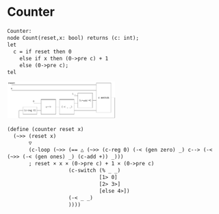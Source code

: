 # Counter

```
Counter:
node Count(reset,x: bool) returns (c: int);
let
  c = if reset then 0
    else if x then (0->pre c) + 1
    else (0->pre c);
tel
```

<img src="figures/image-20231223145316713.png" alt="image-20231223145316713" width=50% />

```
(define (counter reset x)
  (~>> (reset x)
       ▽
       (c-loop (~>> (== △ (~>> (c-reg 0) (-< (gen zero) _) c--> (-< (~>> (-< (gen ones) _) (c-add +)) _)))
       ; reset × x × (0->pre c) + 1 × (0->pre c)
                    (c-switch (% _ _)
                              [1> 0]
                              [2> 3>]
                              [else 4>])
                    (-< _ _)
                    ))))
```

